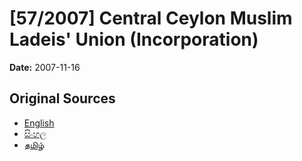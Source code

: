 # [57/2007] Central Ceylon Muslim Ladeis' Union (Incorporation)

**Date:** 2007-11-16

## Original Sources

- [English](https://documents.gov.lk/view/acts/2007/11/57-2007_E.pdf)
- [සිංහල](https://documents.gov.lk/view/acts/2007/11/57-2007_S.pdf)
- [தமிழ்](https://documents.gov.lk/view/acts/2007/11/57-2007_T.pdf)
